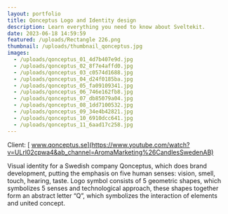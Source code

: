 ```yaml
---
layout: portfolio
title: Qonceptus Logo and Identity design
description: Learn everything you need to know about Sveltekit.
date: 2023-06-18 14:59:59
featured: /uploads/Rectangle 226.png
thumbnail: /uploads/thumbnail_qonceptus.jpg
images:
  - /uploads/qonceptus_01_4d7b407e9d.jpg
  - /uploads/qonceptus_02_8f7e4affd0.jpg
  - /uploads/qonceptus_03_c0574d1688.jpg
  - /uploads/qonceptus_04_d24f0185ba.jpg
  - /uploads/qonceptus_05_fa09109341.jpg
  - /uploads/qonceptus_06_746e162fb8.jpg
  - /uploads/qonceptus_07_db85079a04.jpg
  - /uploads/qonceptus_08_1dd7100532.jpg
  - /uploads/qonceptus_09_34e4b42821.jpg
  - /uploads/qonceptus_10_6910dcc641.jpg
  - /uploads/qonceptus_11_6aad17c258.jpg
---
```

Client: [ www.qonceptus.se](https://www.youtube.com/watch?v=ULrl02cpwa4&ab_channel=AromaMarketing%26CandlesSwedenAB)

Visual identity for a Swedish company Qonceptus, which does brand development, putting the emphasis on five human senses: vision, smell, touch, hearing, taste. Logo symbol consists of 5 geometric shapes, which symbolizes 5 senses and technological approach, these shapes together form an abstract letter “Q”, which symbolizes the interaction of elements and united concept.